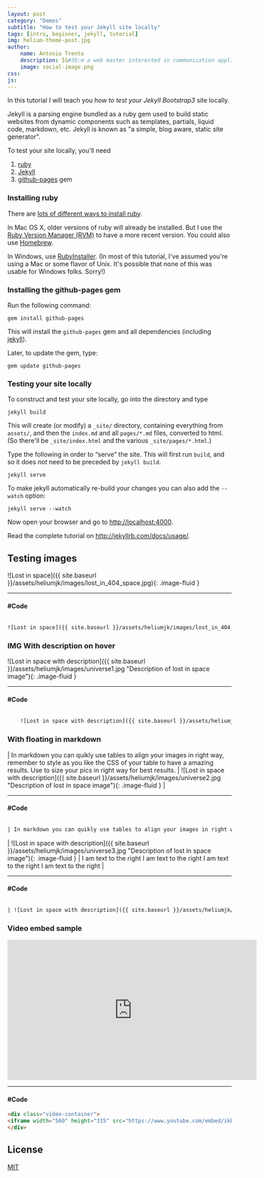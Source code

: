 ```yaml
---
layout: post
category: "Demos"
subtitle: "How to test your Jekyll site locally"
tags: [intro, beginner, jekyll, tutorial]
img: helium-theme-post.jpg
author: 
    name: Antonio Trento
    description: I&#39;m a web master interested in communication applied to web marketing.
    image: social-image.png
css: 
js: 
---
```


In this tutorial I will teach you *how to test your Jekyll Bootstrap3* site locally.

<!--more-->

Jekyll is a parsing engine bundled as a ruby gem used to build static websites from
dynamic components such as templates, partials, liquid code, markdown, etc. Jekyll is known as "a simple, blog aware, static site generator".

To test your site locally, you'll need

1. [ruby](https://www.ruby-lang.org/en/)
2. [Jekyll](https://http://jekyllrb.com/)
3. [github-pages](https://github.com/github/pages-gem) gem


### Installing ruby

There are
[lots of different ways to install ruby](https://www.ruby-lang.org/en/installation/).


In Mac OS X, older versions of ruby will already be installed.  But I
use the [Ruby Version Manager (RVM)](http://rvm.io/) to have a more
recent version.  You could also use [Homebrew](http://brew.sh/).

In Windows, use [RubyInstaller](http://rubyinstaller.org/). (In most
of this tutorial, I've assumed you're using a Mac or some flavor of
Unix. It's possible that none of this was usable for Windows
folks. Sorry!)


### Installing the github-pages gem

Run the following command:
``` 
gem install github-pages
```
This will install the `github-pages` gem and all dependencies
(including [jekyll](http://jekyllrb.com/)).

Later, to update the gem, type:
``` 
gem update github-pages
```
### Testing your site locally

To construct and test your site locally, go into the directory and
type
```
jekyll build
```
This will create (or modify) a `_site/` directory, containing
everything from `assets/`, and then the `index.md` and all
`pages/*.md` files, converted to html. (So there'll be
`_site/index.html` and the various `_site/pages/*.html`.)

Type the following in order to &ldquo;serve&rdquo; the site.
This will first run `build`, and so it does _not_ need to be
preceded by `jekyll build`.
```
jekyll serve
```
To make jekyll automatically re-build your changes you can also add the `--watch` option:
```
jekyll serve --watch
```
Now open your browser and go to <http://localhost:4000>.

Read the complete tutorial on <http://jekyllrb.com/docs/usage/>.

## Testing images

![Lost in space]({{ site.baseurl }}/assets/heliumjk/images/lost_in_404_space.jpg){: .image-fluid }

***
#### #Code
``` html
	
![Lost in space]({{ site.baseurl }}/assets/heliumjk/images/lost_in_404_space.jpg){: .image-fluid }

```

### IMG With description on hover

![Lost in space with description]({{ site.baseurl }}/assets/heliumjk/images/universe1.jpg "Description of lost in space image"){: .image-fluid }

***
#### #Code
``` HTML
	
	![Lost in space with description]({{ site.baseurl }}/assets/heliumjk/images/universe1.jpg "Description of lost in space image"){: .image-fluid }

```

### With floating in markdown

| In markdown you can quikly use tables to align your images in right way, remember to style as you like the CSS of your table to have a amazing results. Use to size your pics in right way for best results. | ![Lost in space with description]({{ site.baseurl }}/assets/heliumjk/images/universe2.jpg "Description of lost in space image"){: .image-fluid } |

***
#### #Code
``` html

| In markdown you can quikly use tables to align your images in right way, remember to style as you like the CSS of your table to have a amazing results. Use to size your pics in right way for best results. | ![Lost in space with description]({{ site.baseurl }}/assets/heliumjk/images/universe2.jpg "Description of lost in space image"){: .image-fluid } |


```

| ![Lost in space with description]({{ site.baseurl }}/assets/heliumjk/images/universe3.jpg "Description of lost in space image"){: .image-fluid } | I am text to the right I am text to the right I am text to the right I am text to the right |

***
#### #Code
``` HTML

| ![Lost in space with description]({{ site.baseurl }}/assets/heliumjk/images/universe3.jpg "Description of lost in space image"){: .image-fluid } | I am text to the right I am text to the right I am text to the right I am text to the right |

```

### Video embed sample
<div class="video-container">
<iframe width="560" height="315" src="https://www.youtube.com/embed/ikbYpAHkurs?ecver=1" frameborder="0" allowfullscreen></iframe>
</div>

***
#### #Code
``` html
<div class="video-container">
<iframe width="560" height="315" src="https://www.youtube.com/embed/ikbYpAHkurs?ecver=1" frameborder="0" allowfullscreen></iframe>
</div>

```

## License

[MIT](http://opensource.org/licenses/MIT)

